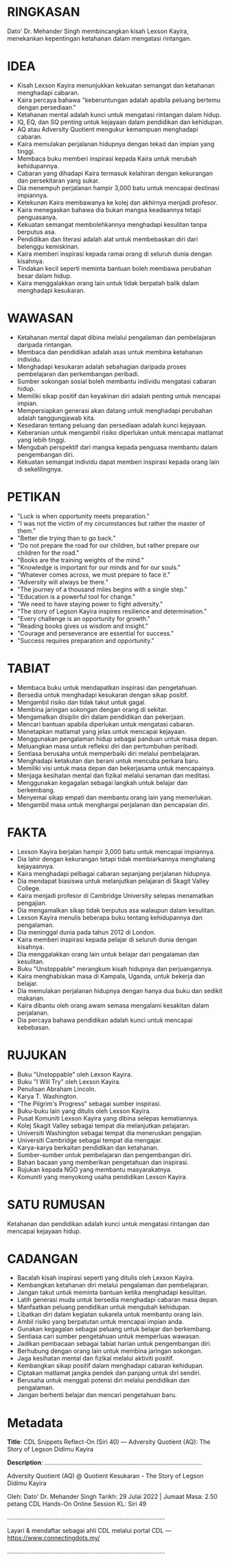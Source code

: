 # RINGKASAN
Dato' Dr. Mehander Singh membincangkan kisah Lexson Kayira, menekankan kepentingan ketahanan dalam mengatasi rintangan.

# IDEA
- Kisah Lexson Kayira menunjukkan kekuatan semangat dan ketahanan menghadapi cabaran.
- Kaira percaya bahawa "keberuntungan adalah apabila peluang bertemu dengan persediaan."
- Ketahanan mental adalah kunci untuk mengatasi rintangan dalam hidup.
- IQ, EQ, dan SQ penting untuk kejayaan dalam pendidikan dan kehidupan.
- AQ atau Adversity Quotient mengukur kemampuan menghadapi cabaran.
- Kaira memulakan perjalanan hidupnya dengan tekad dan impian yang tinggi.
- Membaca buku memberi inspirasi kepada Kaira untuk merubah kehidupannya.
- Cabaran yang dihadapi Kaira termasuk kelahiran dengan kekurangan dan persekitaran yang sukar.
- Dia menempuh perjalanan hampir 3,000 batu untuk mencapai destinasi impiannya.
- Ketekunan Kaira membawanya ke kolej dan akhirnya menjadi profesor.
- Kaira menegaskan bahawa dia bukan mangsa keadaannya tetapi penguasanya.
- Kekuatan semangat membolehkannya menghadapi kesulitan tanpa berputus asa.
- Pendidikan dan literasi adalah alat untuk membebaskan diri dari belenggu kemiskinan.
- Kaira memberi inspirasi kepada ramai orang di seluruh dunia dengan kisahnya.
- Tindakan kecil seperti meminta bantuan boleh membawa perubahan besar dalam hidup.
- Kaira menggalakkan orang lain untuk tidak berpatah balik dalam menghadapi kesukaran.

# WAWASAN
- Ketahanan mental dapat dibina melalui pengalaman dan pembelajaran daripada rintangan.
- Membaca dan pendidikan adalah asas untuk membina ketahanan individu.
- Menghadapi kesukaran adalah sebahagian daripada proses pembelajaran dan perkembangan peribadi.
- Sumber sokongan sosial boleh membantu individu mengatasi cabaran hidup.
- Memiliki sikap positif dan keyakinan diri adalah penting untuk mencapai impian.
- Mempersiapkan generasi akan datang untuk menghadapi perubahan adalah tanggungjawab kita.
- Kesedaran tentang peluang dan persediaan adalah kunci kejayaan.
- Keberanian untuk mengambil risiko diperlukan untuk mencapai matlamat yang lebih tinggi.
- Mengubah perspektif dari mangsa kepada penguasa membantu dalam pengembangan diri.
- Kekuatan semangat individu dapat memberi inspirasi kepada orang lain di sekelilingnya.

# PETIKAN
- "Luck is when opportunity meets preparation."
- "I was not the victim of my circumstances but rather the master of them."
- "Better die trying than to go back."
- "Do not prepare the road for our children, but rather prepare our children for the road."
- "Books are the training weights of the mind."
- "Knowledge is important for our minds and for our souls."
- "Whatever comes across, we must prepare to face it."
- "Adversity will always be there."
- "The journey of a thousand miles begins with a single step."
- "Education is a powerful tool for change."
- "We need to have staying power to fight adversity."
- "The story of Legson Kayira inspires resilience and determination."
- "Every challenge is an opportunity for growth."
- "Reading books gives us wisdom and insight."
- "Courage and perseverance are essential for success."
- "Success requires preparation and opportunity."

# TABIAT
- Membaca buku untuk mendapatkan inspirasi dan pengetahuan.
- Bersedia untuk menghadapi kesukaran dengan sikap positif.
- Mengambil risiko dan tidak takut untuk gagal.
- Membina jaringan sokongan dengan orang di sekitar.
- Mengamalkan disiplin diri dalam pendidikan dan pekerjaan.
- Mencari bantuan apabila diperlukan untuk mengatasi cabaran.
- Menetapkan matlamat yang jelas untuk mencapai kejayaan.
- Menggunakan pengalaman hidup sebagai panduan untuk masa depan.
- Meluangkan masa untuk refleksi diri dan pertumbuhan peribadi.
- Sentiasa berusaha untuk memperbaiki diri melalui pembelajaran.
- Menghadapi ketakutan dan berani untuk mencuba perkara baru.
- Memiliki visi untuk masa depan dan bekerjasama untuk mencapainya.
- Menjaga kesihatan mental dan fizikal melalui senaman dan meditasi.
- Menggunakan kegagalan sebagai langkah untuk belajar dan berkembang.
- Menyemai sikap empati dan membantu orang lain yang memerlukan.
- Mengambil masa untuk menghargai perjalanan dan pencapaian diri.

# FAKTA
- Lexson Kayira berjalan hampir 3,000 batu untuk mencapai impiannya.
- Dia lahir dengan kekurangan tetapi tidak membiarkannya menghalang kejayaannya.
- Kaira menghadapi pelbagai cabaran sepanjang perjalanan hidupnya.
- Dia mendapat biasiswa untuk melanjutkan pelajaran di Skagit Valley College.
- Kaira menjadi profesor di Cambridge University selepas menamatkan pengajian.
- Dia mengamalkan sikap tidak berputus asa walaupun dalam kesulitan.
- Lexson Kayira menulis beberapa buku tentang kehidupannya dan pengalaman.
- Dia meninggal dunia pada tahun 2012 di London.
- Kaira memberi inspirasi kepada pelajar di seluruh dunia dengan kisahnya.
- Dia menggalakkan orang lain untuk belajar dari pengalaman dan kesulitan.
- Buku "Unstoppable" merangkum kisah hidupnya dan perjuangannya.
- Kaira menghabiskan masa di Kampala, Uganda, untuk bekerja dan belajar.
- Dia memulakan perjalanan hidupnya dengan hanya dua buku dan sedikit makanan.
- Kaira dibantu oleh orang awam semasa mengalami kesakitan dalam perjalanan.
- Dia percaya bahawa pendidikan adalah kunci untuk mencapai kebebasan.

# RUJUKAN
- Buku "Unstoppable" oleh Lexson Kayira.
- Buku "I Will Try" oleh Lexson Kayira.
- Penulisan Abraham Lincoln.
- Karya T. Washington.
- "The Pilgrim's Progress" sebagai sumber inspirasi.
- Buku-buku lain yang ditulis oleh Lexson Kayira.
- Pusat Komuniti Lexson Kayira yang dibina selepas kematiannya.
- Kolej Skagit Valley sebagai tempat dia melanjutkan pelajaran.
- Universiti Washington sebagai tempat dia meneruskan pengajian.
- Universiti Cambridge sebagai tempat dia mengajar.
- Karya-karya berkaitan pendidikan dan ketahanan.
- Sumber-sumber untuk pembelajaran dan pengembangan diri.
- Bahan bacaan yang memberikan pengetahuan dan inspirasi.
- Rujukan kepada NGO yang membantu masyarakatnya.
- Komuniti yang menyokong usaha pendidikan Lexson Kayira.

# SATU RUMUSAN
Ketahanan dan pendidikan adalah kunci untuk mengatasi rintangan dan mencapai kejayaan hidup.

# CADANGAN
- Bacalah kisah inspirasi seperti yang ditulis oleh Lexson Kayira.
- Kembangkan ketahanan diri melalui pengalaman dan pembelajaran.
- Jangan takut untuk meminta bantuan ketika menghadapi kesulitan.
- Latih generasi muda untuk bersedia menghadapi cabaran masa depan.
- Manfaatkan peluang pendidikan untuk mengubah kehidupan.
- Libatkan diri dalam kegiatan sukarela untuk membantu orang lain.
- Ambil risiko yang berpatutan untuk mencapai impian anda.
- Gunakan kegagalan sebagai peluang untuk belajar dan berkembang.
- Sentiasa cari sumber pengetahuan untuk memperluas wawasan.
- Jadikan pembacaan sebagai tabiat harian untuk pengembangan diri.
- Berhubung dengan orang lain untuk membina jaringan sokongan.
- Jaga kesihatan mental dan fizikal melalui aktiviti positif.
- Kembangkan sikap positif dalam menghadapi cabaran kehidupan.
- Ciptakan matlamat jangka pendek dan panjang untuk diri sendiri.
- Berusaha untuk menggali potensi diri melalui pendidikan dan pengalaman.
- Jangan berhenti belajar dan mencari pengetahuan baru.

# Metadata
**Title**: CDL Snippets Reflect-On (Siri 40) — Adversity Quotient (AQ): The Story of Legson Didimu Kayira

**Description**: ...........................................................................................

Adversity Quotient (AQ) @ Quotient Kesukaran - The Story of Legson Didimu Kayira

Oleh: Dato' Dr. Mehander Singh
Tarikh: 29 Julai 2022   |   Jumaat
Masa: 2.50 petang
CDL Hands-On Online Session KL: Siri 49

...........................................................................................

Layari & mendaftar sebagai ahli CDL melalui portal CDL — https://www.connectingdots.my/

...........................................................................................